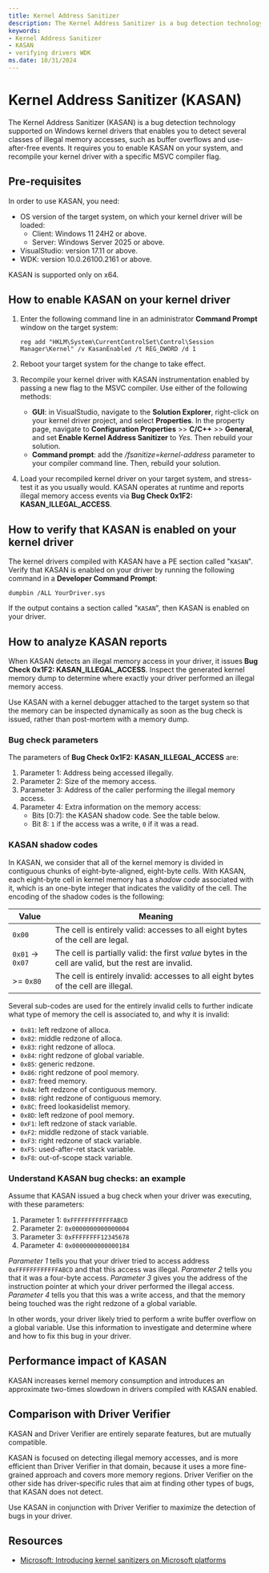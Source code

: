 ```yaml
---
title: Kernel Address Sanitizer
description: The Kernel Address Sanitizer is a bug detection technology supported by Windows drivers that enables you to detect several classes of illegal memory accesses.
keywords:
- Kernel Address Sanitizer
- KASAN
- verifying drivers WDK
ms.date: 10/31/2024
---
```


# Kernel Address Sanitizer (KASAN)

The Kernel Address Sanitizer (KASAN) is a bug detection technology supported on Windows kernel drivers that enables you to detect several classes of illegal memory accesses, such as buffer overflows and use-after-free events. It requires you to enable KASAN on your system, and recompile your kernel driver with a specific MSVC compiler flag.

## Pre-requisites

In order to use KASAN, you need:

 - OS version of the target system, on which your kernel driver will be loaded:
    - Client: Windows 11 24H2 or above.
    - Server: Windows Server 2025 or above.
 - VisualStudio: version 17.11 or above.
 - WDK: version 10.0.26100.2161 or above.

KASAN is supported only on x64.

## How to enable KASAN on your kernel driver

1. Enter the following command line in an administrator **Command Prompt** window on the target system:

   ```console
   reg add "HKLM\System\CurrentControlSet\Control\Session Manager\Kernel" /v KasanEnabled /t REG_DWORD /d 1
   ```

1. Reboot your target system for the change to take effect.

1. Recompile your kernel driver with KASAN instrumentation enabled by passing a new flag to the MSVC compiler. Use either of the following methods:

    - **GUI**: in VisualStudio, navigate to the **Solution Explorer**, right-click on your kernel driver project, and select **Properties**. In the property page, navigate to **Configuration Properties** >> **C/C++** >> **General**, and set **Enable Kernel Address Sanitizer** to *Yes*. Then rebuild your solution.
    - **Command prompt**: add the */fsanitize=kernel-address* parameter to your compiler command line. Then, rebuild your solution.

1. Load your recompiled kernel driver on your target system, and stress-test it as you usually would. KASAN operates at runtime and reports illegal memory access events via **Bug Check 0x1F2: KASAN_ILLEGAL_ACCESS**.

## How to verify that KASAN is enabled on your kernel driver

The kernel drivers compiled with KASAN have a PE section called "`KASAN`". Verify that KASAN is enabled on your driver by running the following command in a **Developer Command Prompt**:

```console
dumpbin /ALL YourDriver.sys
```

If the output contains a section called "`KASAN`", then KASAN is enabled on your driver.

## How to analyze KASAN reports

When KASAN detects an illegal memory access in your driver, it issues **Bug Check 0x1F2: KASAN_ILLEGAL_ACCESS**. Inspect the generated kernel memory dump to determine where exactly your driver performed an illegal memory access.

Use KASAN with a kernel debugger attached to the target system so that the memory can be inspected dynamically as soon as the bug check is issued, rather than post-mortem with a memory dump.

### Bug check parameters

The parameters of **Bug Check 0x1F2: KASAN_ILLEGAL_ACCESS** are:

 1. Parameter 1: Address being accessed illegally.
 1. Parameter 2: Size of the memory access.
 1. Parameter 3: Address of the caller performing the illegal memory access.
 1. Parameter 4: Extra information on the memory access:
     - Bits [0:7]: the KASAN shadow code. See the table below.
     - Bit 8: `1` if the access was a write, `0` if it was a read.

### KASAN shadow codes

In KASAN, we consider that all of the kernel memory is divided in contiguous chunks of eight-byte-aligned, eight-byte *cells*. With KASAN, each eight-byte cell in kernel memory has a *shadow code* associated with it, which is an one-byte integer that indicates the validity of the cell. The encoding of the shadow codes is the following:

| Value | Meaning |
|--|--|
| `0x00` | The cell is entirely valid: accesses to all eight bytes of the cell are legal. |
| `0x01` -> `0x07` | The cell is partially valid: the first *value* bytes in the cell are valid, but the rest are invalid. |
| >= `0x80` | The cell is entirely invalid: accesses to all eight bytes of the cell are illegal. |

Several sub-codes are used for the entirely invalid cells to further indicate what type of memory the cell is associated to, and why it is invalid:

 - `0x81`: left redzone of alloca.
 - `0x82`: middle redzone of alloca.
 - `0x83`: right redzone of alloca.
 - `0x84`: right redzone of global variable.
 - `0x85`: generic redzone.
 - `0x86`: right redzone of pool memory.
 - `0x87`: freed memory.
 - `0x8A`: left redzone of contiguous memory.
 - `0x8B`: right redzone of contiguous memory.
 - `0x8C`: freed lookasidelist memory.
 - `0x8D`: left redzone of pool memory.
 - `0xF1`: left redzone of stack variable.
 - `0xF2`: middle redzone of stack variable.
 - `0xF3`: right redzone of stack variable.
 - `0xF5`: used-after-ret stack variable.
 - `0xF8`: out-of-scope stack variable.

### Understand KASAN bug checks: an example

Assume that KASAN issued a bug check when your driver was executing, with these parameters:

 1. Parameter 1: `0xFFFFFFFFFFFFABCD`
 1. Parameter 2: `0x0000000000000004`
 1. Parameter 3: `0xFFFFFFFF12345678`
 1. Parameter 4: `0x0000000000000184`

*Parameter 1* tells you that your driver tried to access address `0xFFFFFFFFFFFFABCD` and that this access was illegal. *Parameter 2* tells you that it was a four-byte access. *Parameter 3* gives you the address of the instruction pointer at which your driver performed the illegal access. *Parameter 4* tells you that this was a write access, and that the memory being touched was the right redzone of a global variable.

In other words, your driver likely tried to perform a write buffer overflow on a global variable. Use this information to investigate and determine where and how to fix this bug in your driver.

## Performance impact of KASAN

KASAN increases kernel memory consumption and introduces an approximate two-times slowdown in drivers compiled with KASAN enabled.

## Comparison with Driver Verifier

KASAN and Driver Verifier are entirely separate features, but are mutually compatible.

KASAN is focused on detecting illegal memory accesses, and is more efficient than Driver Verifier in that domain, because it uses a more fine-grained approach and covers more memory regions. Driver Verifier on the other side has driver-specific rules that aim at finding other types of bugs, that KASAN does not detect.

Use KASAN in conjunction with Driver Verifier to maximize the detection of bugs in your driver.

## Resources

- [Microsoft: Introducing kernel sanitizers on Microsoft platforms](https://www.microsoft.com/en-us/security/blog/2023/01/26/introducing-kernel-sanitizers-on-microsoft-platforms/)

